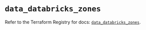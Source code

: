 # `data_databricks_zones`

Refer to the Terraform Registry for docs: [`data_databricks_zones`](https://registry.terraform.io/providers/databricks/databricks/1.50.0/docs/data-sources/zones).
